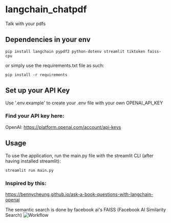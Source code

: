 # langchain_chatpdf
Talk with your pdfs

## Dependencies in your env
```
pip install langchain pypdf2 python-dotenv streamlit tiktoken faiss-cpu
```

or simply use the requirements.txt file as such:
```
pip install -r requirements
```

## Set up your API Key
Use '.env.example' to create your .env file with your own OPENAI_API_KEY
### Find your API key here:
OpenAI: https://platform.openai.com/account/api-keys

## Usage
To use the application, run the main.py file with the streamlit CLI (after having installed streamlit):

```
streamlit run main.py
```
### Inspired by this:
https://bennycheung.github.io/ask-a-book-questions-with-langchain-openai

The semantic search is done by facebook ai's FAISS (Facebook AI Similarity Search)
![Workflow](https://bennycheung.github.io/images/ask-a-book-questions-with-langchain-openai/Ask_Book_Questions_Workflow.jpg)

